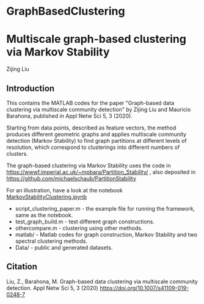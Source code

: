 # GraphBasedClustering

Multiscale graph-based clustering via Markov Stability
================
Zijing Liu

Introduction
------------

This contains the MATLAB codes for the paper "Graph-based data clustering via multiscale community detection" by Zijing Liu and Mauricio Barahona, published in Appl Netw Sci 5, 3 (2020).

Starting from data points, described as feature vectors, the method produces different geometric graphs and applies multiscale community detection (Markov Stability) to find graph partitions at different levels of resolution, which correspond to clusterings into different numbers of clusters. 

The graph-based clustering via Markov Stability uses the code in https://wwwf.imperial.ac.uk/~mpbara/Partition_Stability/ , also deposited in https://github.com/michaelschaub/PartitionStability

For an illustration, have a look at the notebook [MarkovStabilityClustering.ipynb](https://github.com/barahona-research-group/GraphBasedClustering/blob/master/MarkovStabilityClustering.ipynb)
*  script_clustering_paper.m - the example file for running the framework, same as the notebook. 
*  test_graph_build.m - test different graph constructions.
*  othercompare.m - clustering using other methods.
*  matlab/ - Matlab codes for graph construction, Markov Stability and two spectral clustering methods.
*  Data/ - public and generated datasets.


Citation
--------
Liu, Z., Barahona, M. Graph-based data clustering via multiscale community detection. Appl Netw Sci 5, 3 (2020)
https://doi.org/10.1007/s41109-019-0248-7
